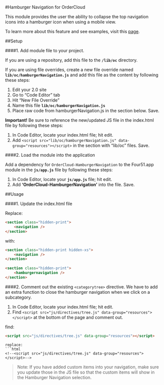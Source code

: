 #Hamburger Navigation for OrderCloud 

This module provides the user the ability to collapse the top navigation icons into a hamburger icon when using a mobile view. 

To learn more about this feature and see examples, visit this [page](https://volition.four51ordercloud.com/store/product/HamburgerNavigation).

##Setup

####1. Add module file to your project.

If you are using a repository, add this file to the **`/lib/oc`** directory.

If you are using file overrides, create a new file override named **`lib/oc/hamburgerNavigation.js`** and add this file as the content by following these steps:

1. Edit your 2.0 site
2. Go to “Code Editor” tab
3. Hit “New File Override”
4. Name this file **`lib/oc/hamburgerNavigation.js`**
5. Place raw code from hamburgerNavigation.js in the section below. Save.

**Important!** Be sure to reference the new/updated JS file in the index.html file by following these steps:

1. In Code Editor, locate your index.html file; hit edit.
2. Add `<script src="lib/oc/hamburgerNavigation.js" data-group="resources"></script>` in the section with “lib/oc” files. Save.

####2. Load the module into the application

Add a dependency for `OrderCloud-HamburgerNavigation` to the Four51.app module in the **`js/app.js`** file by following these steps:

1. In Code Editor, locate your **`js/app.js`** file; hit edit.
2. Add **‘OrderCloud-HamburgerNavigation’** into the file. Save.

##Usage

####1. Update the index.html file

Replace: 
```html
<section class="hidden-print">
	<navigation />
</section>
```
with: 
```html
<section class="hidden-print hidden-xs">
	<navigation />
</section>
        
<section class="hidden-print">
	<hamburgernavigation />
</section>
```

####2. Comment out the existing `<categorytree>` directive.
We have to add an extra function to close the hamburger navigation when we click on a subcategory. 

1. In Code Editor, locate your index.html file; hit edit.
2. Find `<script src="js/directives/tree.js" data-group="resources"></script>` at the bottom of the page and comment out. 

find:
```html
<script src="js/directives/tree.js" data-group="resources"></script>
```
```
replace: 
```html
<!--<script src="js/directives/tree.js" data-group="resources"></script>-->
```

>Note: If you have added custom items into your navigation, make sure you update those in the JS file so that the custom items will show in the Hamburger Navigation selection. 
